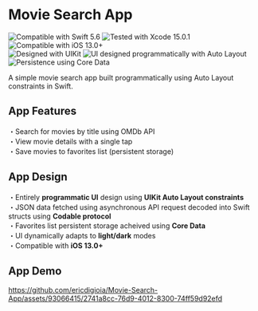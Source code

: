 # Movie Search App
![Compatible with Swift 5.6][swift-version]
![Tested with Xcode 15.0.1][xcode-version]
![Compatible with iOS 13.0+][ios-version]
<br />
![Designed with UIKit][uikit]
![UI designed programmatically with Auto Layout][AL]
<br />
![Persistence using Core Data][CD]

A simple movie search app built programmatically using Auto Layout constraints in Swift.

## App Features

・Search for movies by title using OMDb API<br/>
・View movie details with a single tap<br/>
・Save movies to favorites list (persistent storage)<br/>

## App Design

・Entirely **programmatic UI** design using **UIKit Auto Layout constraints**<br/>
・JSON data fetched using asynchronous API request decoded into Swift structs using **Codable protocol**<br/>
・Favorites list persistent storage acheived using **Core Data**<br/>
・UI dynamically adapts to **light/dark** modes<br/>
・Compatible with **iOS 13.0+**<br/>

## App Demo



https://github.com/ericdigioia/Movie-Search-App/assets/93066415/2741a8cc-76d9-4012-8300-74ff59d92efd



[swift-version]: https://img.shields.io/badge/Swift-5.6-green.svg
[xcode-version]: https://img.shields.io/badge/Xcode-15.0.1-green.svg
[ios-version]: https://img.shields.io/badge/iOS-13.0+-green.svg
[uikit]: https://img.shields.io/badge/UIKit-%20-informational
[AL]: https://img.shields.io/badge/Auto%20Layout-%20-informational
[CD]: https://img.shields.io/badge/Core%20Data-%20-red.svg
